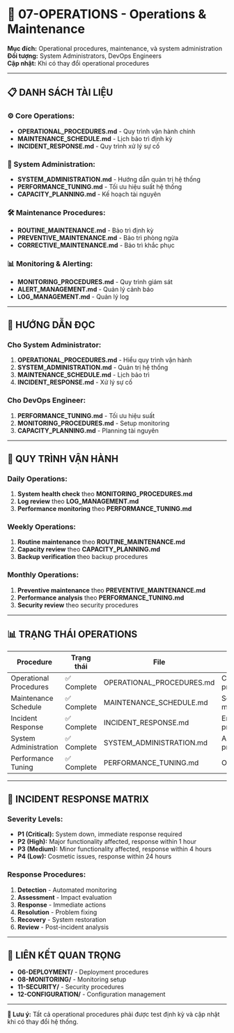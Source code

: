 # 📁 07-OPERATIONS - Operations & Maintenance

**Mục đích:** Operational procedures, maintenance, và system administration  
**Đối tượng:** System Administrators, DevOps Engineers  
**Cập nhật:** Khi có thay đổi operational procedures

---

## 📋 **DANH SÁCH TÀI LIỆU**

### **⚙️ Core Operations:**
- **OPERATIONAL_PROCEDURES.md** - Quy trình vận hành chính
- **MAINTENANCE_SCHEDULE.md** - Lịch bảo trì định kỳ
- **INCIDENT_RESPONSE.md** - Quy trình xử lý sự cố

### **🔧 System Administration:**
- **SYSTEM_ADMINISTRATION.md** - Hướng dẫn quản trị hệ thống
- **PERFORMANCE_TUNING.md** - Tối ưu hiệu suất hệ thống
- **CAPACITY_PLANNING.md** - Kế hoạch tài nguyên

### **🛠️ Maintenance Procedures:**
- **ROUTINE_MAINTENANCE.md** - Bảo trì định kỳ
- **PREVENTIVE_MAINTENANCE.md** - Bảo trì phòng ngừa
- **CORRECTIVE_MAINTENANCE.md** - Bảo trì khắc phục

### **📊 Monitoring & Alerting:**
- **MONITORING_PROCEDURES.md** - Quy trình giám sát
- **ALERT_MANAGEMENT.md** - Quản lý cảnh báo
- **LOG_MANAGEMENT.md** - Quản lý log

---

## 🎯 **HƯỚNG DẪN ĐỌC**

### **Cho System Administrator:**
1. **OPERATIONAL_PROCEDURES.md** - Hiểu quy trình vận hành
2. **SYSTEM_ADMINISTRATION.md** - Quản trị hệ thống
3. **MAINTENANCE_SCHEDULE.md** - Lịch bảo trì
4. **INCIDENT_RESPONSE.md** - Xử lý sự cố

### **Cho DevOps Engineer:**
1. **PERFORMANCE_TUNING.md** - Tối ưu hiệu suất
2. **MONITORING_PROCEDURES.md** - Setup monitoring
3. **CAPACITY_PLANNING.md** - Planning tài nguyên

---

## 🔄 **QUY TRÌNH VẬN HÀNH**

### **Daily Operations:**
1. **System health check** theo **MONITORING_PROCEDURES.md**
2. **Log review** theo **LOG_MANAGEMENT.md**
3. **Performance monitoring** theo **PERFORMANCE_TUNING.md**

### **Weekly Operations:**
1. **Routine maintenance** theo **ROUTINE_MAINTENANCE.md**
2. **Capacity review** theo **CAPACITY_PLANNING.md**
3. **Backup verification** theo backup procedures

### **Monthly Operations:**
1. **Preventive maintenance** theo **PREVENTIVE_MAINTENANCE.md**
2. **Performance analysis** theo **PERFORMANCE_TUNING.md**
3. **Security review** theo security procedures

---

## 📊 **TRẠNG THÁI OPERATIONS**

| Procedure | Trạng thái | File | Ghi chú |
|-----------|------------|------|---------|
| Operational Procedures | ✅ Complete | OPERATIONAL_PROCEDURES.md | Core procedures |
| Maintenance Schedule | ✅ Complete | MAINTENANCE_SCHEDULE.md | Scheduled maintenance |
| Incident Response | ✅ Complete | INCIDENT_RESPONSE.md | Emergency procedures |
| System Administration | ✅ Complete | SYSTEM_ADMINISTRATION.md | Admin procedures |
| Performance Tuning | ✅ Complete | PERFORMANCE_TUNING.md | Optimization |

---

## 🚨 **INCIDENT RESPONSE MATRIX**

### **Severity Levels:**
- **P1 (Critical):** System down, immediate response required
- **P2 (High):** Major functionality affected, response within 1 hour
- **P3 (Medium):** Minor functionality affected, response within 4 hours
- **P4 (Low):** Cosmetic issues, response within 24 hours

### **Response Procedures:**
1. **Detection** - Automated monitoring
2. **Assessment** - Impact evaluation
3. **Response** - Immediate actions
4. **Resolution** - Problem fixing
5. **Recovery** - System restoration
6. **Review** - Post-incident analysis

---

## 🔗 **LIÊN KẾT QUAN TRỌNG**

- **06-DEPLOYMENT/** - Deployment procedures
- **08-MONITORING/** - Monitoring setup
- **11-SECURITY/** - Security procedures
- **12-CONFIGURATION/** - Configuration management

---

**📝 Lưu ý:** Tất cả operational procedures phải được test định kỳ và cập nhật khi có thay đổi hệ thống.
